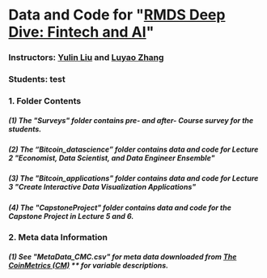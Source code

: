 # **Data and Code for "[RMDS Deep Dive: Fintech and AI](https://www.eventbrite.com/e/rmds-deep-dive-financial-technology-cryptocurrency-ai-tickets-109884403208)"**

### **Instructors: [Yulin Liu](https://www.linkedin.com/in/yulineth/) and [Luyao Zhang](https://www.linkedin.com/in/sunshineluyao/)**
### Students: test

####
####

### 1. Folder Contents
##### (1) The "Surveys" folder contains pre- and after- Course survey for the students. 
##### (2) The “Bitcoin_datascience” folder contains data and code for Lecture 2 "Economist, Data Scientist, and Data Engineer Ensemble"
##### (3) The "Bitcoin_applications" folder contains data and code for Lecture 3 "Create Interactive Data Visualization Applications"
##### (4) The "CapstoneProject" folder contains data and code for the Capstone Project in Lecture 5 and 6. 

### 2.  Meta data Information 

##### (1) See "MetaData_CMC.csv" for meta data downloaded from [The CoinMetrics (CM)](https://coinmetrics.io/data-downloads-2/) ** for variable descriptions. 

